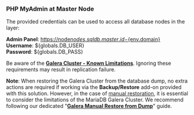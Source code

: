 ### PHP MyAdmin at Master Node

The provided credentials can be used to access all database nodes in the layer:

**Admin Panel**: [https://node${nodes.sqldb.master.id}-${env.domain}](https://node${nodes.sqldb.master.id}-${env.domain}/)  
**Username**: ${globals.DB_USER}  
**Password**: ${globals.DB_PASS}

Be aware of the **[Galera Cluster - Known Limitations](https://mariadb.com/kb/en/mariadb-galera-cluster-known-limitations/)**. 
Ignoring these requirements may result in replication failure.

**Note**: When restoring the Galera Cluster from the database dump, no extra actions are required if working via the **Backup/Restore** add-on provided with this solution. However, in the case of <u>manual restoration</u>, it is essential to consider the limitations of the MariaDB Galera Cluster. We recommend following our dedicated "**[Galera Manual Restore from Dump](https://github.com/jelastic-jps/database-backup-addon/blob/main/docs/ManualRestoreFromDump.md)**" guide.
